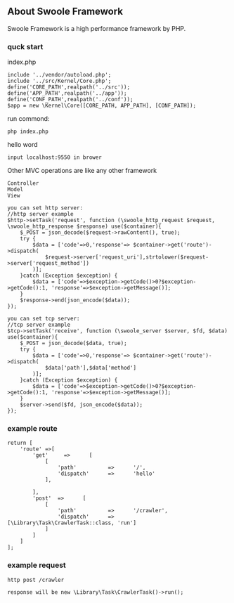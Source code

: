 ## About Swoole Framework

Swoole Framework is a high performance framework by PHP.
    
### quck start 

index.php
```
include '../vendor/autoload.php';
include '../src/Kernel/Core.php';
define('CORE_PATH',realpath('../src'));
define('APP_PATH',realpath('../app'));
define('CONF_PATH',realpath('../conf'));
$app = new \Kernel\Core([CORE_PATH, APP_PATH], [CONF_PATH]);
```

run commond:

	php index.php

hello word

	input localhost:9550 in brower

Other MVC operations are like any other framework

	Controller
	Model
	View


```
you can set http server:
//http server example
$http->setTask('request', function (\swoole_http_request $request, \swoole_http_response $response) use($container){
	$_POST = json_decode($request->rawContent(), true);
	try {
		$data = ['code'=>0,'response'=> $container->get('route')->dispatch(
			$request->server['request_uri'],strtolower($request->server['request_method'])
		)];
	}catch (Exception $exception) {
		$data = ['code'=>$exception->getCode()>0?$exception->getCode():1, 'response'=>$exception->getMessage()];
	}
	$response->end(json_encode($data));
});

you can set tcp server:
//tcp server example
$tcp->setTask('receive', function (\swoole_server $server, $fd, $data) use($container){
	$_POST = json_decode($data, true);
	try {
		$data = ['code'=>0,'response'=> $container->get('route')->dispatch(
			$data['path'],$data['method']
		)];
	}catch (Exception $exception) {
		$data = ['code'=>$exception->getCode()>0?$exception->getCode():1, 'response'=>$exception->getMessage()];
	}
	$server->send($fd, json_encode($data));
});
```


### example route

```
return [
	'route' =>[
		'get'     =>      [
			[
				'path'          =>      '/',
				'dispatch'      =>      'hello'
			],

		],
		'post'  =>      [
			[
				'path'          =>      '/crawler',
				'dispatch'      =>      [\Library\Task\CrawlerTask::class, 'run']
			]
		]
	]
];
```

### example request

    http post /crawler 
    
    response will be new \Library\Task\CrawlerTask()->run();
